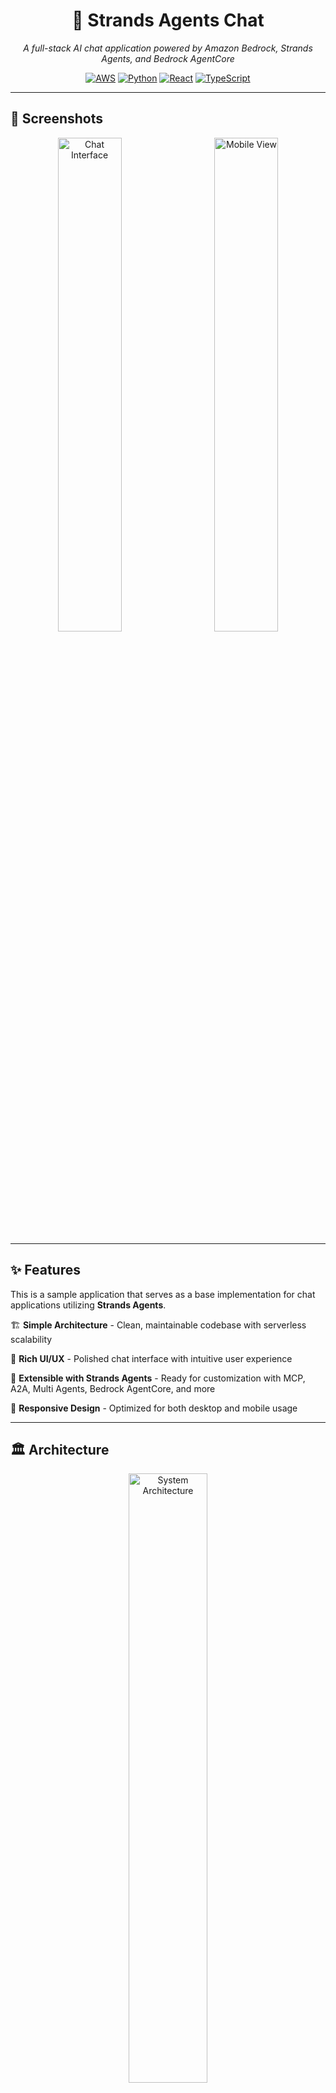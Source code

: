 <div align="center">

# 🤖 Strands Agents Chat

*A full-stack AI chat application powered by Amazon Bedrock, Strands Agents, and Bedrock AgentCore*

[![AWS](https://img.shields.io/badge/AWS-FF9900?style=for-the-badge&logo=amazon-aws&logoColor=white)](https://aws.amazon.com/)
[![Python](https://img.shields.io/badge/Python-3776AB?style=for-the-badge&logo=python&logoColor=white)](https://python.org/)
[![React](https://img.shields.io/badge/React-20232A?style=for-the-badge&logo=react&logoColor=61DAFB)](https://reactjs.org/)
[![TypeScript](https://img.shields.io/badge/TypeScript-007ACC?style=for-the-badge&logo=typescript&logoColor=white)](https://typescriptlang.org/)

</div>

---

## 📸 Screenshots

<div align="center">
  <img src="img/screenshot01.png" alt="Chat Interface" width="45%" style="margin-right: 2%;" />
  <img src="img/screenshot02.png" alt="Mobile View" width="45%" style="margin-left: 2%;" />
</div>

---

## ✨ Features

This is a sample application that serves as a base implementation for chat applications utilizing **Strands Agents**.

🏗️ **Simple Architecture** - Clean, maintainable codebase with serverless scalability

🎨 **Rich UI/UX** - Polished chat interface with intuitive user experience

🔧 **Extensible with Strands Agents** - Ready for customization with MCP, A2A, Multi Agents, Bedrock AgentCore, and more

📱 **Responsive Design** - Optimized for both desktop and mobile usage

---

## 🏛️ Architecture

<div align="center">
  <img src="img/arch.drawio.png" alt="System Architecture" width="50%" />
</div>

---

## 🛠️ Built-in Tools

| Tool | Description | Technology |
|------|-------------|------------|
| 💬 **Multi-modal Chat** | Support for images, videos, and documents | Amazon Bedrock |
| 🧠 **Deep Reasoning** | Advanced AI reasoning for complex problem solving | Amazon Bedrock |
| 🎨 **Image Generation** | AI-powered image creation | Nova Canvas MCP |
| 📚 **AWS Documentation Search** | Search and access AWS documentation | AWS Documentation MCP |
| 🔍 **Web Search** | Real-time web search capabilities | Tavily API |
| 💻 **CodeInterpreter** | Execute and analyze code in real-time | Bedrock AgentCore |

---

## 🚀 Deployment Guide

### Step 1: (Optional) Create Tavily API Key Secret

<details>
<summary>Click to expand Tavily API setup instructions</summary>

1. Open [AWS Secrets Manager](https://console.aws.amazon.com/secretsmanager)
2. Click **"Store a new secret"**
3. Select **"Other type of secret"**
4. Choose **"Plaintext"** and paste your Tavily API Key
5. Create the secret and copy the **Secret ARN**

</details>

### Step 2: (Required) Configure Parameters

```bash
# Navigate to CDK directory
cd cdk

# Install dependencies
npm ci

# Copy the parameter template
cp parameter.template.ts parameter.ts

# Edit parameter.ts with your configuration
# Note: If tavilyApiKeySecretArn is null, web search tool will be disabled
```

### Step 3: (Required) Deploy with CDK

```bash
# Bootstrap CDK (run once per AWS account/region)
npx cdk bootstrap

# Deploy all stacks
npx cdk deploy --all --require-approval never
```

🎉 **Access your application** using the `WebUrl` from the deployment output!

---

## 💻 Development

### Frontend Development

For frontend development, you can run the development server locally while connecting to your deployed backend:

```bash
# Navigate to web directory
cd web

# Install dependencies
npm ci

# Start development server
npm run dev
```

The development server will:
- 🚀 Start at `http://localhost:5173`
- 🔗 Automatically import necessary values from the `StrandsChat` stack output
- 🔄 Enable hot reload for rapid development

### Pre-commit Checks

Before committing your changes, ensure code quality by running the pre-check script:

```bash
# Run pre-commit checks
./pre_check.sh
```

This script will validate your code formatting, run tests, and ensure everything is ready for commit.

---

## ⚙️ Customization

### 🛡️ WAF Configuration (Access Restrictions)

The WAF settings are defined in `cdk/lib/waf-stack.ts`. Customize this file to modify security rules.

> **Default behavior**: Allows access from all IP addresses and countries

**IP Restriction Example:**
```typescript
// Add IP allowlist in waf-stack.ts
const ipSet = new wafv2.CfnIPSet(this, 'AllowedIPs', {
  addresses: ['192.168.1.0/24', '10.0.0.0/8'],
  ipAddressVersion: 'IPV4',
  scope: 'CLOUDFRONT'
});
```

**GEO Restriction Example:**
```typescript
// Add country-based access control in waf-stack.ts
// Add geoMatchStatement to your WAF rule's statement
const geoRule = new wafv2.CfnWebACL.RuleProperty({
  name: 'GeoRestriction',
  priority: 1,
  statement: {
    geoMatchStatement: {
      countryCodes: ['US', 'JP', 'CA'], // Allow only these countries
    },
  },
  action: {
    allow: {},
  },
  visibilityConfig: {
    sampledRequestsEnabled: true,
    cloudWatchMetricsEnabled: true,
    metricName: 'GeoRestriction',
  },
});
```

> **Country Codes**: Use ISO 3166-1 alpha-2 country codes (e.g., 'US' for United States, 'JP' for Japan)

### 🔐 Disable Cognito Signup

If you want to disable the Cognito signup functionality and restrict user registration:

**Backend Configuration:**
1. Open `cdk/lib/strands-chat-stack.ts`
2. Find the UserPool configuration
3. Change `selfSignUpEnabled` from `true` to `false`

```typescript
// In strands-chat-stack.ts
const userPool = new UserPool(this, 'UserPool', {
  selfSignUpEnabled: false, // Change from true to false
  // ... other configurations
});
```

**Frontend Configuration:**
1. Open `web/src/components/AuthWithUserPool.tsx`
2. Add the `hideSignup={true}` option to the `<Authenticator>` component

```tsx
// In AuthWithUserPool.tsx
<Authenticator hideSignup={true}>
  {/* ... existing content */}
</Authenticator>
```

> **Note**: After making these changes, redeploy the CDK stack for backend changes to take effect.

---

## 🏗️ Technology Stack

<div align="center">

| Layer | Technology | Purpose |
|-------|------------|---------|
| **Frontend** | React 19 + TypeScript + Tailwind CSS | Modern, responsive UI |
| **Backend** | Python 3.13 + FastAPI + Strands Agents | AI-powered API |
| **Infrastructure** | AWS CDK + Lambda + DynamoDB + S3 | Serverless architecture |
| **AI/ML** | Amazon Bedrock + Claude | Advanced language models |
| **Authentication** | AWS Cognito | Secure user management |

</div>

---

## 📁 Project Structure

```
├── 🐍 api/           # Python FastAPI backend
├── ☁️ cdk/           # AWS CDK infrastructure
├── ⚛️ web/           # React frontend application
└── 📖 README.md      # Project documentation
```

## Security

See [CONTRIBUTING](/CONTRIBUTING.md#security-issue-notifications) for more information.

## License

This library is licensed under the MIT-0 License. See the LICENSE file.
